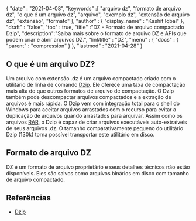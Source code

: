 {
  "date" : "2021-04-08",
  "keywords" :[ "arquivo dz", "formato de arquivo dz", "o que é um arquivo dz", "arquivo", "exemplo dz", "extensão de arquivo dz", "extensão", "formato" ],
  "author" : {
    "display_name" : "Kashif Iqbal"
},
  "draft" : "false",
  "toc" : true,
  "title" :"DZ - Formato de arquivo compactado Dzip",
  "description":"Saiba mais sobre o formato de arquivo DZ e APIs que podem criar e abrir arquivos DZ.",
  "linktitle" : "DZ",
  "menu" : {
    "docs" : {
      "parent" : "compression"
}
},
  "lastmod" : "2021-04-28"
}

## O que é um arquivo DZ?

Um arquivo com extensão .dz é um arquivo compactado criado com o utilitário de linha de comando [Dzip](https://speeddemosarchive.com/dzip/). Ele oferece uma taxa de compactação mais alta do que outros formatos de arquivo de compactação. O Dzip também pode descompactar arquivos compactados e a extração de arquivos é mais rápida. O Dzip vem com integração total para o shell do Windows para aceitar arquivos arrastados com o recurso para evitar a duplicação de arquivos quando arrastados para arquivar. Assim como os arquivos [RAR](/pt/compression/rar/), o Dzip é capaz de criar arquivos executáveis auto-extraíveis de seus arquivos .dz. O tamanho comparativamente pequeno do utilitário Dzip (130k) torna possível transportar este utilitário em disco.

## Formato de arquivo DZ

DZ é um formato de arquivo proprietário e seus detalhes técnicos não estão disponíveis. Eles são salvos como arquivos binários em disco com tamanho de arquivo compactado.

## Referências

* [Dzip](https://speeddemosarchive.com/dzip/)

